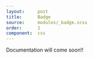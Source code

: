 ```yaml
---
layout:		post
title:		Badge
source:		modules/_badge.scss
order:      1
component:  css
---
```



<p class="lead">Documentation will come soon!!</p>
